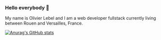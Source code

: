 ### Hello everybody 👋

My name is Olivier Lebel and I am a web developer fullstack currently living between Rouen and Versailles, France.

[![Anurag's GitHub stats](https://github-readme-stats.vercel.app/api?username=oliveleb)](https://github.com/anuraghazra/github-readme-stats)

<!--
**OliveLeb/OliveLeb** is a ✨ _special_ ✨ repository because its `README.md` (this file) appears on your GitHub profile.

Here are some ideas to get you started:

- 🔭 I’m currently working on ...
- 🌱 I’m currently learning ...
- 👯 I’m looking to collaborate on ...
- 🤔 I’m looking for help with ...
- 💬 Ask me about ...
- 📫 How to reach me: ...
- 😄 Pronouns: ...
- ⚡ Fun fact: ...
-->
